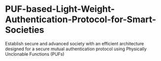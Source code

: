 # PUF-based-Light-Weight-Authentication-Protocol-for-Smart-Societies
Establish secure and advanced society with an efficient architecture designed for a secure mutual authentication protocol using Physically Unclonable Functions (PUFs) 
